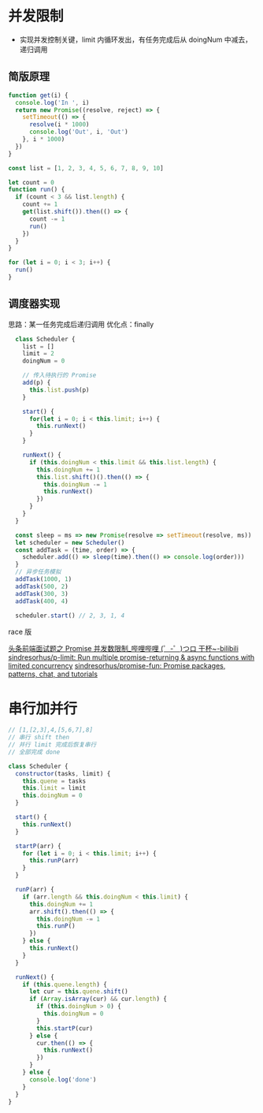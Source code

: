 # 并发限制

- 实现并发控制关键，limit 内循环发出，有任务完成后从 doingNum 中减去，递归调用

## 简版原理

```js
function get(i) {
  console.log('In ', i)
  return new Promise((resolve, reject) => {
    setTimeout(() => {
      resolve(i * 1000)
      console.log('Out', i, 'Out')
    }, i * 1000)
  })
}

const list = [1, 2, 3, 4, 5, 6, 7, 8, 9, 10]

let count = 0
function run() {
  if (count < 3 && list.length) {
    count += 1
    get(list.shift()).then(() => {
      count -= 1
      run()
    })
  }
}

for (let i = 0; i < 3; i++) {
  run()
}
```

## 调度器实现
思路：某一任务完成后递归调用
优化点：finally
```js
  class Scheduler {
    list = []
    limit = 2
    doingNum = 0

    // 传入待执行的 Promise
    add(p) {
      this.list.push(p)
    }

    start() {
      for(let i = 0; i < this.limit; i++) {
        this.runNext()
      }
    }

    runNext() {
      if (this.doingNum < this.limit && this.list.length) {
        this.doingNum += 1
        this.list.shift()().then(() => {
          this.doingNum -= 1
          this.runNext()
        })
      }
    }
  }

  const sleep = ms => new Promise(resolve => setTimeout(resolve, ms))
  let scheduler = new Scheduler()
  const addTask = (time, order) => {
    scheduler.add(() => sleep(time).then(() => console.log(order)))
  }
  // 异步任务模拟
  addTask(1000, 1)
  addTask(500, 2)
  addTask(300, 3)
  addTask(400, 4)
  
  scheduler.start() // 2, 3, 1, 4
```

race 版

[头条前端面试题之 Promise 并发数限制\_哔哩哔哩 (゜-゜)つロ 干杯~-bilibili](https://www.bilibili.com/video/av286259685/)
[sindresorhus/p-limit: Run multiple promise-returning & async functions with limited concurrency](https://github.com/sindresorhus/p-limit)
[sindresorhus/promise-fun: Promise packages, patterns, chat, and tutorials](https://github.com/sindresorhus/promise-fun)

# 串行加并行
```js
// [1,[2,3],4,[5,6,7],8]
// 串行 shift then
// 并行 limit 完成后恢复串行
// 全部完成 done

class Scheduler {
  constructor(tasks, limit) {
    this.quene = tasks
    this.limit = limit
    this.doingNum = 0
  }

  start() {
    this.runNext()
  }

  startP(arr) {
    for (let i = 0; i < this.limit; i++) {
      this.runP(arr)
    }
  }

  runP(arr) {
    if (arr.length && this.doingNum < this.limit) {
      this.doingNum += 1
      arr.shift().then(() => {
        this.doingNum -= 1
        this.runP()
      })
    } else {
      this.runNext()
    }
  }

  runNext() {
    if (this.quene.length) {
      let cur = this.quene.shift()
      if (Array.isArray(cur) && cur.length) {
        if (this.doingNum > 0) {
          this.doingNum = 0
        }
        this.startP(cur)
      } else {
        cur.then(() => {
          this.runNext()
        })
      }
    } else {
      console.log('done')
    }
  }
}
```
